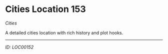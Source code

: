 # Cities Location 153

*Cities*

A detailed cities location with rich history and plot hooks.

---
*ID: LOC00152*